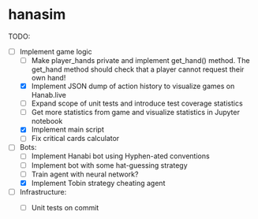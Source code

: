 # hanasim

TODO:
- [ ] Implement game logic
    - [ ] Make player_hands private and implement get_hand() method.
        The get_hand method should check that a player cannot request 
        their own hand!
    - [x] Implement JSON dump of action history to visualize games on
        Hanab.live
    - [ ] Expand scope of unit tests and introduce test coverage statistics
    - [ ] Get more statistics from game and visualize statistics in Jupyter notebook
    - [x] Implement main script
    - [ ] Fix critical cards calculator

- [ ] Bots:
    - [ ] Implement Hanabi bot using Hyphen-ated conventions
    - [ ] Implement bot with some hat-guessing strategy
    - [ ] Train agent with neural network?
    - [x] Implement Tobin strategy cheating agent

- [ ] Infrastructure:
    - [ ] Unit tests on commit

